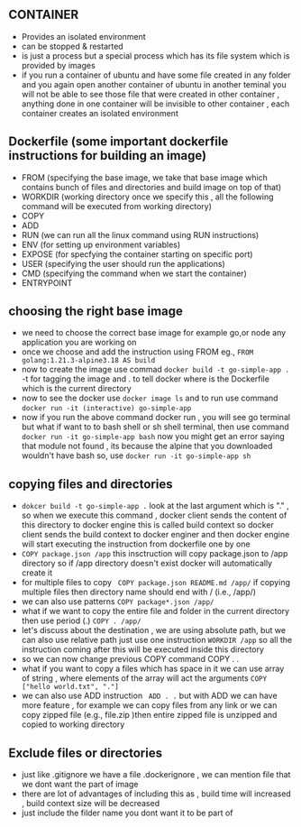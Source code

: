 ## CONTAINER 
- Provides an isolated environment
- can be stopped & restarted
- is just a process but a special process which has its file system which is provided by images
- if you run a container of ubuntu and have some file created in any folder and you again open another container of ubuntu in another teminal you will not be able to see those file that were created in other container , anything done in one container will be invisible to other container , each container creates an isolated environment

## Dockerfile (some important dockerfile instructions for building an image)
- FROM (specifying the base image, we take that base image which contains bunch of files and directories and build image on top of that)
- WORKDIR (working directory once we specify this , all the following command will be executed from working directory)
- COPY
- ADD
- RUN (we can run all the linux command using RUN instructions)
- ENV (for setting up environment variables)
- EXPOSE (for specfying the container starting on specific port)
- USER (specifying the user should run the applications)
- CMD (specifying the command when we start the container)
- ENTRYPOINT


## choosing the right base image
- we need to choose the correct base image for example go,or node any application you are working on
- once we choose and add the instruction using FROM eg., ```FROM golang:1.21.3-alpine3.18 AS build```
- now to create the image use commad ```docker build -t go-simple-app .``` -t for tagging the image and . to tell docker where is the Dockerfile which is the current directory
- now to see the docker use ```docker image ls``` and to run use command ```docker run -it (interactive) go-simple-app```
- now if you run the above command docker run , you will see go terminal but what if want to to bash shell or sh shell terminal, then use command ```docker run -it go-simple-app bash``` now you might get an error saying that module not found , its because the alpine that you downloaded wouldn't have bash so, use ```docker run -it go-simple-app sh```


## copying files and directories 
- ``` dokcer build -t go-simple-app . ``` look at the last argument which is "." , so when we execute this command , docker client sends the content of this directory to docker engine this is called build context so docker client sends the build context to docker enginer and then docker engine will start executing the instruction from dockerfile one by one
- ``` COPY package.json /app ``` this insctruction will copy package.json to /app directory so if /app directory doesn't exist docker will automatically create it
- for multiple files to copy ```  COPY package.json README.md /app/ ``` if copying multiple files then directory name should end with / (i.e., /app/)
- we can also use patterns ``` COPY package*.json /app/ ```
- what if we want to copy the entire file and folder in the current directory then use period (.) ```COPY . /app/```
- let's discuss about the destination , we are using absolute path, but we can also use relative path just use one instruction ```WORKDIR /app``` so all the instruction coming after this will be executed inside this directory
- so we can now change previous COPY command COPY . .
- what if you want to copy a files which  has space in it we can use array of string , where elements of the array will act the arguments ```COPY ["hello world.txt", "."]```
- we can also use ADD instruction ``` ADD . .``` but with ADD we can have more feature , for example we can copy files from any link or we can copy zipped file (e.g., file.zip )then entire zipped file is unzipped and copied to working directory 
  

## Exclude files or directories
- just like .gitignore we have a file .dockerignore , we can mention file that we dont want the part of image
- there are lot of advantages of including this as , build time will increased , build context size will be decreased
- just include the filder name you dont want it to be part of
